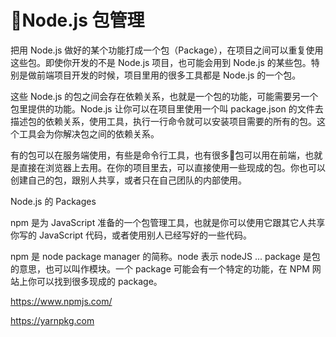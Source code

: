 # Node.js 包管理

把用 Node.js 做好的某个功能打成一个包（Package），在项目之间可以重复使用这些包。即使你开发的不是 Node.js 项目，也可能会用到 Node.js 的某些包。特别是做前端项目开发的时候，项目里用的很多工具都是 Node.js 的一个包。

这些 Node.js 的包之间会存在依赖关系，也就是一个包的功能，可能需要另一个包里提供的功能。Node.js 让你可以在项目里使用一个叫 package.json 的文件去描述包的依赖关系，使用工具，执行一行命令就可以安装项目需要的所有的包。这个工具会为你解决包之间的依赖关系。

有的包可以在服务端使用，有些是命令行工具，也有很多包可以用在前端，也就是直接在浏览器上去用。在你的项目里去，可以直接使用一些现成的包。你也可以创建自己的包，跟别人共享，或者只在自己团队的内部使用。



Node.js 的 Packages



npm 是为 JavaScript 准备的一个包管理工具，也就是你可以使用它跟其它人共享你写的 JavaScript 代码，或者使用别人已经写好的一些代码。



npm 是 node package manager 的简称。node 表示 nodeJS ...  package 是包的意思，也可以叫作模块。一个 package 可能会有一个特定的功能，在 NPM 网站上你可以找到很多现成的 package。









https://www.npmjs.com/

https://yarnpkg.com

